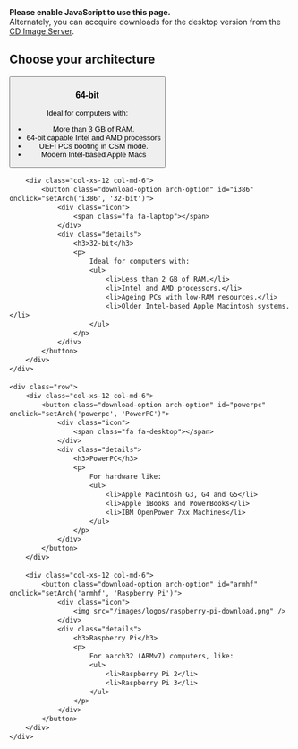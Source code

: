 <!--
.. title: Download
.. slug: download
.. date: 2017-07-06 10:00:00 UTC
.. tags: Ubuntu,MATE,download
.. link:
.. description: Download a copy of Ubuntu MATE
.. type: text
.. author: Luke Horwell
-->

<link href="/assets/css/downloads.css" rel="stylesheet" type="text/css">

<noscript>
    <div class="alert alert-danger">
        <strong>Please enable JavaScript to use this page.</strong>
        <br/>
        Alternately, you can accquire downloads for the desktop version from the
        <a href="http://cdimage.ubuntu.com/ubuntu-mate/">CD Image Server</a>.
    </div>
</noscript>

<!----------------------------
 1. Architecture Selection
----------------------------->
<div id="arch-list">
    <h2>Choose your architecture</h2>
    <div class="row">
        <div class="col-xs-12 col-md-6">
            <button class="download-option arch-option" id="amd64" onclick="setArch('amd64', '64-bit')">
                <div class="icon">
                    <span class="fa fa-laptop"></span>
                </div>
                <div class="details">
                    <h3>64-bit</h3>
                    <p>
                        Ideal for computers with:
                        <ul>
                            <li>More than 3 GB of RAM.</li>
                            <li>64-bit capable Intel and AMD processors</li>
                            <li>UEFI PCs booting in CSM mode.</li>
                            <li>Modern Intel-based Apple Macs</li>
                        </ul>
                    </p>
                </div>
            </button>
        </div>

        <div class="col-xs-12 col-md-6">
            <button class="download-option arch-option" id="i386" onclick="setArch('i386', '32-bit')">
                <div class="icon">
                    <span class="fa fa-laptop"></span>
                </div>
                <div class="details">
                    <h3>32-bit</h3>
                    <p>
                        Ideal for computers with:
                        <ul>
                            <li>Less than 2 GB of RAM.</li>
                            <li>Intel and AMD processors.</li>
                            <li>Ageing PCs with low-RAM resources.</li>
                            <li>Older Intel-based Apple Macintosh systems.</li>
                        </ul>
                    </p>
                </div>
            </button>
        </div>
    </div>

    <div class="row">
        <div class="col-xs-12 col-md-6">
            <button class="download-option arch-option" id="powerpc" onclick="setArch('powerpc', 'PowerPC')">
                <div class="icon">
                    <span class="fa fa-desktop"></span>
                </div>
                <div class="details">
                    <h3>PowerPC</h3>
                    <p>
                        For hardware like:
                        <ul>
                            <li>Apple Macintosh G3, G4 and G5</li>
                            <li>Apple iBooks and PowerBooks</li>
                            <li>IBM OpenPower 7xx Machines</li>
                        </ul>
                    </p>
                </div>
            </button>
        </div>

        <div class="col-xs-12 col-md-6">
            <button class="download-option arch-option" id="armhf" onclick="setArch('armhf', 'Raspberry Pi')">
                <div class="icon">
                    <img src="/images/logos/raspberry-pi-download.png" />
                </div>
                <div class="details">
                    <h3>Raspberry Pi</h3>
                    <p>
                        For aarch32 (ARMv7) computers, like:
                        <ul>
                            <li>Raspberry Pi 2</li>
                            <li>Raspberry Pi 3</li>
                        </ul>
                    </p>
                </div>
            </button>
        </div>
    </div>
</div>


<!----------------------------
 2. Release Selection
----------------------------->
<div id="release-list" hidden>
    <h2>
        Which release would you like?
        <br/>
        <small>for a <span class="arch-choice"></span> system</small>
    </h2>

    <div class="row">
        <div class="col-xs-12 col-md-6">
            <button class="download-option release-option" id="xenial" onclick="setRelease('xenial')">
                <div class="icon">
                    <img src="/assets/img/downloads/releases/xenial.svg" />
                </div>
                <div class="details">
                    <h3>16.04.3 LTS "Xenial"</h3>
                    <p>Recommended for stability and mission critical systems.</p>
                    <div class="support-ends">Supported until April 2019</div>
                </div>
            </button>
        </div>
        <div class="col-xs-12 col-md-6">
            <button class="download-option release-option" id="zesty" onclick="setRelease('zesty')">
                <div class="icon">
                    <img src="/assets/img/downloads/releases/zesty.svg" />
                </div>
                <div class="details">
                    <h3>17.04 "Zesty"</h3>
                    <p>Interm release for users desiring the latest features and applications.</p>
                    <div class="support-ends">Supported until January 2018</div>
                </div>
            </button>
        </div>
    </div>
    <div class="row">
        <div class="col-xs-12 col-md-6">
            <button class="download-option release-option" id="artful" onclick="setRelease('artful')">
                <div class="icon">
                    <img src="/assets/img/downloads/releases/artful.svg" />
                </div>
                <div class="details">
                    <h3>17.10 "Artful"</h3>
                    <p>For early testers of the next release.</p>
                    <div class="support-preview">Beta 1</div>
                </div>
            </button>
        </div>
    </div>
    <div class="row">
        <h4><button class="btn btn-link" onclick="goBackToArch()">Choose a different architecture</button></h4>
    </div>
</div>


<!----------------------------
 3. Download Selection
----------------------------->
<div id="details-list" hidden>
    <div class="row">
        <div id="artwork-background" class="col-xs-12">
            <div class="logo hidden-xs">
                <img src="/assets/img/logos/ubuntu-mate.svg"/>
            </div>
            <div class="text">
                <div id="title">Ubuntu MATE <span id="selected-release"></span></div>
                <a id="release-notes" href="#" class="btn btn-primary btn-lg">Release Notes</a>
            </div>
        </div>
        <br/>
        <div class="col-xs-12" style="text-align:center;">
            <button class="btn btn-link" onclick="goBackToRelease()" style="padding:1em 0; display:block; margin:auto;">Choose a different release</button>
            <div id="pre-release-warning" class="alert alert-danger" style="text-align:left" hidden>
                <span class="fa fa-warning"></span>
                <strong>This is a development pre-release</strong>
                <br/>
                It is better suited for developers and testers who want to help with Ubuntu MATE QA, or to provide testing feedback and file bug reports.
            </div>
        </div>
    </div>
    <hr/>
    <div class="row">
        <div class="col-xs-3">
            <div class="text-center">
                <img src="/assets/img/downloads/torrent.png" alt="BitTorrent">
            </div>
        </div>
        <div class="col-xs-9">
            <h3>Download Links</h3>
            <p>If you can spare the bytes, a torrent is the recommended method to download Ubuntu&nbsp;MATE.</p>
            <a id="torrent-download" href="#" class="btn btn-primary"><span class="fa fa-download"></span> <var></var></a>
            <a id="magnet-download" href="#" class="btn btn-default"><span class="fa fa-magnet"></span> Magnet Link</a>
            <div class="help-tooltip" title="Magnet links will open your BitTorrent client and download without web seeds or trackers. The true peer to peer option which helps reduces costs.">
                <span class="fa fa-info-circle"></span>
            </div>
            <br/>
            <a id="direct-download" href="#" class="btn btn-default"><span class="fa fa-download"></span> <var></var></a>
            <br/>
            <table>
                <tr>
                    <th>Download Size</th>
                    <td id="download-size">1.7 GB</td>
                </tr>
                <tr>
                    <th>SHA256SUM Checksum</th>
                    <td><code id="sha256sum"></code></td>
                </tr>
            </table>
            <br/>
            <a href="/how-to-verify-downloads"><span class="fa fa-question-circle"></span> How to verify downloads</a>
        </div>
    </div>
    <hr/>
    <div class="row">
        <div class="col-xs-3">
            <div class="text-center">
                <img src="/assets/img/downloads/download-tips.png" alt="Piggy Bank"/>
            </div>
        </div>
        <div class="col-xs-9">
            <h3>Download Tip</h3>
            <p><strong>A little bit goes a long way.</strong>  If everyone who downloaded Ubuntu MATE donated $2.50
            it would fund the full-time development of Ubuntu MATE and MATE Desktop. <u>Please help both projects
            flourish by showing your support with a tip.</u></p>

            <!-- Tip $2.50 -->
            <form name="single" class="form-horizontal" action="https://www.paypal.com/cgi-bin/webscr" method="post">
                <fieldset>
                    <button type="submit" class="btn btn-primary">
                        Tip us <strong>$2.50</strong>
                    </button>
                </fieldset>
                <input type="hidden" name="cmd" value="_xclick">
                <input type="hidden" name="business" value="6282B4CZGVCB6">
                <input class="tip-name" type="hidden" name="item_name" value="Ubuntu MATE Tip">
                <input type="hidden" name="no_shipping" value="1">
                <input type="hidden" name="no_note" value="1">
                <input type="hidden" name="charset" value="UTF-8">
                <input type="hidden" name="amount" value="2.50">
                <input type="hidden" name="currency_code" value="USD">
                <input type="hidden" name="src" value="1">
                <input type="hidden" name="sra" value="1">
                <input type="hidden" name="return" value="https://ubuntu-mate.org/donation-completed/">
                <input type="hidden" name="cancel_return" value="https://ubuntu-mate.org/donation-cancelled/">
            </form>

            <!-- Tip $5 -->
            <form name="single" class="form-horizontal" action="https://www.paypal.com/cgi-bin/webscr" method="post">
                <fieldset>
                    <button type="submit" class="btn btn-primary">
                        Tip us <strong>$5</strong>
                    </button>
                </fieldset>
                <input type="hidden" name="cmd" value="_xclick">
                <input type="hidden" name="business" value="6282B4CZGVCB6">
                <input class="tip-name" type="hidden" name="item_name" value="Ubuntu MATE Tip">
                <input type="hidden" name="no_shipping" value="1">
                <input type="hidden" name="no_note" value="1">
                <input type="hidden" name="charset" value="UTF-8">
                <input type="hidden" name="amount" value="5">
                <input type="hidden" name="currency_code" value="USD">
                <input type="hidden" name="src" value="1">
                <input type="hidden" name="sra" value="1">
                <input type="hidden" name="return" value="https://ubuntu-mate.org/donation-completed/">
                <input type="hidden" name="cancel_return" value="https://ubuntu-mate.org/donation-cancelled/">
            </form>

            <!-- Tip $10 -->
            <form name="single" class="form-horizontal" action="https://www.paypal.com/cgi-bin/webscr" method="post">
                <fieldset>
                    <button type="submit" class="btn btn-primary">
                        Tip us <strong>$10</strong>
                    </button>
                </fieldset>
                <input type="hidden" name="cmd" value="_xclick">
                <input type="hidden" name="business" value="6282B4CZGVCB6">
                <input class="tip-name" type="hidden" name="item_name" value="Ubuntu MATE Tip">
                <input type="hidden" name="no_shipping" value="1">
                <input type="hidden" name="no_note" value="1">
                <input type="hidden" name="charset" value="UTF-8">
                <input type="hidden" name="amount" value="10">
                <input type="hidden" name="currency_code" value="USD">
                <input type="hidden" name="src" value="1">
                <input type="hidden" name="sra" value="1">
                <input type="hidden" name="return" value="https://ubuntu-mate.org/donation-completed/">
                <input type="hidden" name="cancel_return" value="https://ubuntu-mate.org/donation-cancelled/">
            </form>

            <!-- Tip $20 -->
            <form name="single" class="form-horizontal" action="https://www.paypal.com/cgi-bin/webscr" method="post">
                <fieldset>
                    <button type="submit" class="btn btn-primary">
                        Tip us <strong>$20</strong>
                    </button>
                </fieldset>
                <input type="hidden" name="cmd" value="_xclick">
                <input type="hidden" name="business" value="6282B4CZGVCB6">
                <input class="tip-name" type="hidden" name="item_name" value="Ubuntu MATE Tip">
                <input type="hidden" name="no_shipping" value="1">
                <input type="hidden" name="no_note" value="1">
                <input type="hidden" name="charset" value="UTF-8">
                <input type="hidden" name="amount" value="20">
                <input type="hidden" name="currency_code" value="USD">
                <input type="hidden" name="src" value="1">
                <input type="hidden" name="sra" value="1">
                <input type="hidden" name="return" value="https://ubuntu-mate.org/donation-completed/">
                <input type="hidden" name="cancel_return" value="https://ubuntu-mate.org/donation-cancelled/">
            </form>
            <br/>
            <h5>Powered by &nbsp;<img src="/assets/img/logos/pp-logo-100px.png" alt="Powered by PayPal" /></h5>
            <p>To donate more, donate with <strong>BitCoin</strong> or become an Ubuntu MATE <strong>Patron</strong>,
            <a href="/donate/">please visit the donate page</a>.</p>
        </div>
    </div>
    <hr/>
    <div id="sponsor1" class="row">
        <div class="col-xs-3">
            <div class="text-center">
                <br/><br/>
                <img src="/images/sponsors/osdisc.png" alt="OSDisc.com">
            </div>
        </div>
        <div class="col-xs-9">
            <h3>Purchase DVDs and USBs</h3>
            <h4><b>OSDisc.com</b></h4>
            <p>OSDisc.com is a leading source for Linux DVDs and USBs. Purchase ready-to-use bootable
            DVDs and memory sticks that come pre-installed with Ubuntu MATE and have persistent storage.</p>
            <a href="https://www.osdisc.com/products/ubuntumate?affiliate=ubuntumate" class="btn btn-primary">
                <span class="fa fa-shopping-cart"></span> Purchase
            </a>
        </div>
    </div>
    <br/>
    <div id="sponsor2" class="row">
        <div class="col-xs-3">
            <div class="text-center">
                <br/>
                <img src="/images/merch/hellotux/flash-drive.png" alt="HelloTux Flash Drive">
            </div>
        </div>
        <div class="col-xs-9">
            <h4><b>HELLOTUX</b></h4>
            <p>HELLOTUX sell an Ubuntu MATE branded 8GB Metallic Unibody USB stick that is just 41 mm
            long and less than 5 mm thick. It’s the perfect flash drive for your key ring, always
            with you. HELLOTUX will also help you to upgrade your flash drive to the next version
            of Ubuntu MATE, absolutely free.</p>
            <a href="https://www.hellotux.com/ubuntumate1510_flash_drive" class="btn btn-primary">
                <span class="fa fa-shopping-cart"></span> Purchase
            </a>
        </div>
    </div>
    <hr/>
    <div id="getting-started" class="row">
        <div class="row">
            <div class="col-xs-3">
            <div class="text-center">
                <br/>
                <img src="/assets/img/downloads/getting-started.png" alt="Getting Started">
            </div>
        </div>
        <div class="col-xs-9">
            <h3>Getting Started</h3>
            <p>The following resources may be useful to help get you up and running.</p>
            <ul>
                <li><a href="/how-to-create-bootable-usb-drive"><span class="fa fa-usb"></span> Creating a bootable USB on Windows, Mac and GNU/Linux</a></li>
                <li><a href="https://help.ubuntu.com/community/BurningIsoHowto"><span class="fa fa-dot-circle-o"></span> Burning a DVD on Windows, Mac and GNU/Linux</a></li>
                <li><a href="/about/#hardware_requirements"><span class="fa fa-laptop"></span> Check your System Requirements</a></li>
            </ul>
        </div>
    </div>
    <hr/>
    <div id="mirrors" class="row">
        <div class="col-xs-3">
            <div class="text-center">
                <br/>
                <img src="/assets/img/logos/i18n-small.png" alt="Mirrors and Other Options">
            </div>
        </div>
        <div class="col-xs-9">
            <h3>Mirrors and Other Options</h3>
            <p>You might prefer to find a DVD image on a mirror server that is geographically
            close to you in order to achieve a faster download.</p>
            <a target="_blank" rel="noopener" href="https://launchpad.net/ubuntu/+cdmirrors" class="btn btn-default">
                <span class="fa fa-globe"></span> Official Mirrors
            </a>
            <a id="other-downloads" href="#" target="_blank" rel="noopener" class="btn btn-default">
                <span class="fa fa-bookmark"></span> Other Downloads
            </a>
        </div>
    </div>
</div>

<script src="/assets/js/jquery-1.12.2.min.js"></script>
<script src="/assets/js/downloads.js"></script>

<script>
// http://netnix.org/2014/04/27/tracking-downloads-with-google-analytics/
window.onload = function() {
var a = document.getElementsByTagName('a');
for (i = 0; i < a.length; i++) {
if (a[i].href.match(/^https?:\/\/.+\.(bz2|deb|gz|iso|pdf|torrent|xz|zip)$/i)) {
a[i].setAttribute('target', '_blank');
a[i].onclick = function() {
ga('send', 'event', 'Downloads', 'Click', this.getAttribute('href'));
};
}
}
}
</script>
